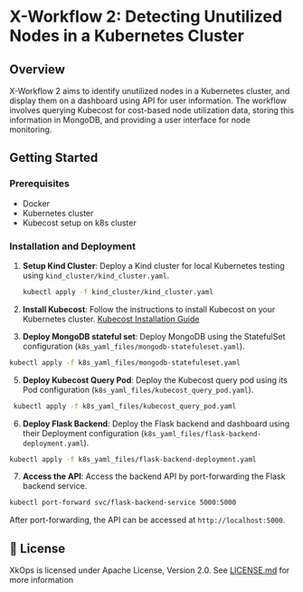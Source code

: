
# X-Workflow 2: Detecting Unutilized Nodes in a Kubernetes Cluster

## Overview

X-Workflow 2 aims to identify unutilized nodes in a Kubernetes cluster, and display them on a dashboard using API for user information. The workflow involves querying Kubecost for cost-based node utilization data, storing this information in MongoDB, and providing a user interface for node monitoring.

## Getting Started

### Prerequisites

- Docker
- Kubernetes cluster
- Kubecost setup on k8s cluster

### Installation and Deployment

1. **Setup Kind Cluster**: Deploy a Kind cluster for local Kubernetes testing using `kind_cluster/kind_cluster.yaml`.

   ```bash
   kubectl apply -f kind_cluster/kind_cluster.yaml
   ```
2. **Install Kubecost**: Follow the instructions to install Kubecost on your Kubernetes cluster.
    [Kubecost Installation Guide](https://docs.kubecost.com/install-and-configure/install)

4.  **Deploy MongoDB stateful set**: Deploy MongoDB using the StatefulSet configuration (`k8s_yaml_files/mongodb-statefuleset.yaml`).
    
   ```bash
   kubectl apply -f k8s_yaml_files/mongodb-statefuleset.yaml
   ```
    
5.  **Deploy Kubecost Query Pod**: Deploy the Kubecost query pod using its Pod configuration (`k8s_yaml_files/kubecost_query_pod.yaml`).
    
   ```bash
    kubectl apply -f k8s_yaml_files/kubecost_query_pod.yaml
   ```
    
6.  **Deploy Flask Backend**: Deploy the Flask backend and dashboard using their Deployment configuration (`k8s_yaml_files/flask-backend-deployment.yaml`).
        
   ```bash
   kubectl apply -f k8s_yaml_files/flask-backend-deployment.yaml 
   ```
    
7.  **Access the API**: Access the backend API by port-forwarding the Flask backend service.

   ```bash
   kubectl port-forward svc/flask-backend-service 5000:5000 
   ```

After port-forwarding, the API can be accessed at `http://localhost:5000`.
    
## 🧾 License

XkOps is licensed under Apache License, Version 2.0. See [LICENSE.md](https://github.com/XgridInc/xkops/blob/master/LICENSE "LICENSE.md") for more information